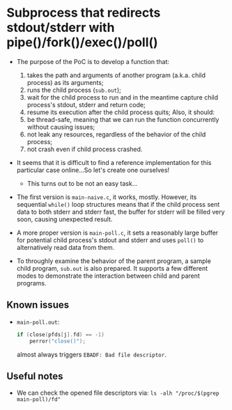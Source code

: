 # Subprocess that redirects stdout/stderr with pipe()/fork()/exec()/poll()

* The purpose of the PoC is to develop a function that:
  1. takes the path and arguments of another program (a.k.a. child process)
  as its arguments;
  1. runs the child process (`sub.out`);
  1. wait for the child process to run and in the meantime capture child
  process's stdout, stderr and return code;
  1. resume its execution after the child process quits;
  Also, it should:
  1. be thread-safe, meaning that we can run the function concurrently
  without causing issues;
  1. not leak any resources, regardless of the behavior of the child
  process;
  1. not crash even if child process crashed.

* It seems that it is difficult to find a reference implementation for this
particular case online...So let's create one ourselves!
  * This turns out to be not an easy task...


* The first version is `main-naive.c`, it works, mostly. However, its
sequential `while()` loop structures means that if the child process
sent data to both stderr and stderr fast, the buffer for stderr will be filled
very soon, causing unexpected result.

* A more proper version is `main-poll.c`, it sets a reasonably large buffer
for potential child process's stdout and stderr and uses `poll()` to
alternatively read data from them.

* To throughly examine the behavior of the parent program, a sample child
program, `sub.out` is also prepared. It supports a few different modes
to demonstrate the interaction between child and parent programs.


## Known issues

* `main-poll.out`: 
  ```C
  if (close(pfds[j].fd) == -1)
      perror("close()");
  ```
  almost always triggers `EBADF: Bad file descriptor`.


## Useful notes

* We can check the opened file descriptors via: `ls -alh "/proc/$(pgrep main-poll)/fd"`